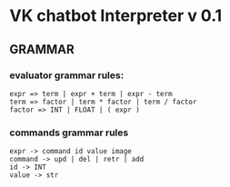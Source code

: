 # VK chatbot Interpreter v 0.1

## GRAMMAR
### evaluator grammar rules:
```
expr => term | expr + term | expr - term
term => factor | term * factor | term / factor
factor => INT | FLOAT | ( expr )
```

### commands grammar rules

```
expr -> command id value image
command -> upd | del | retr | add
id -> INT
value -> str
```